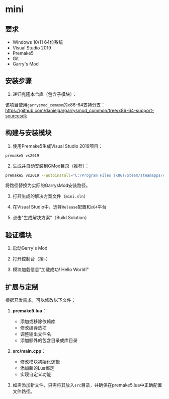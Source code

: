 # mini


## 要求
- Windows 10/11 64位系统
- Visual Studio 2019
- Premake5
- Git
- Garry's Mod

## 安装步骤

1. 递归克隆本仓库（包含子模块）：


该项目使用`garrysmod_common`的x86-64支持分支：
https://github.com/danielga/garrysmod_common/tree/x86-64-support-sourcesdk

## 构建与安装模块

1. 使用Premake5生成Visual Studio 2019项目：

```bash
premake5 vs2019
```

2. 生成并自动安装到GMod目录（推荐）：

```bash
premake5 vs2019 --autoinstall="C:/Program Files (x86)/Steam/steamapps/common/GarrysMod/garrysmod/lua/bin"
```

将路径替换为实际的GarrysMod安装路径。

3. 打开生成的解决方案文件（`mini.sln`）

4. 在Visual Studio中，选择`Release`配置和`x64`平台

5. 点击"生成解决方案"（Build Solution）

## 验证模块

1. 启动Garry's Mod

2. 打开控制台（按`~`）

3. 模块加载信息"加载成功! Hello World!"

## 扩展与定制

根据开发需求，可以修改以下文件：

1. **premake5.lua**：
   - 添加或移除依赖库
   - 修改编译选项
   - 调整输出文件名
   - 添加额外的包含目录或库目录

2. **src/main.cpp**：
   - 修改模块初始化逻辑
   - 添加新的Lua绑定
   - 实现自定义功能

3. 如需添加新文件，只需将其放入`src`目录，并确保在premake5.lua中正确配置文件路径。